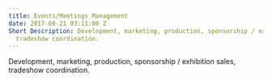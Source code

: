 ```yaml
---
title: Events/Meetings Management
date: 2017-08-21 03:11:00 Z
Short Description: Development, marketing, production, sponsorship / exhibition sales,
  tradeshow coordination.
---
```


Development, marketing, production, sponsorship / exhibition sales, tradeshow coordination.